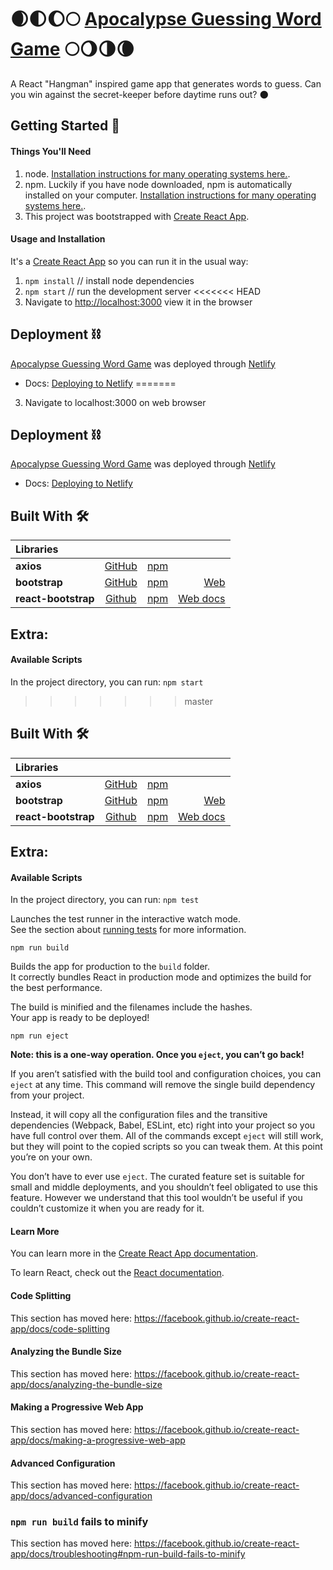 # 🌒🌓🌔🌕 [**Apocalypse Guessing Word Game**](https://apocalypsegame.netlify.com/) 🌕🌖🌗🌘
A React "Hangman" inspired game app that generates words to guess. Can you win against the secret-keeper before daytime runs out? 🌑

## Getting Started 📄

#### Things You'll Need
1. node. [Installation instructions for many operating systems here.](https://www.npmjs.com/get-npm).
2. npm. Luckily if you have node downloaded, npm is automatically installed on your computer. [Installation instructions for many operating systems here.](https://www.npmjs.com/get-npm).
3. This project was bootstrapped with [Create React App](https://github.com/facebook/create-react-app).

#### Usage and Installation
It's a [Create React App](https://github.com/facebook/create-react-app) so you can run it in the usual way:
1. `npm install` // install node dependencies
2. `npm start` // run the development server
<<<<<<< HEAD
3. Navigate to [http://localhost:3000](http://localhost:3000) view it in the browser

## Deployment ⛓
[Apocalypse Guessing Word Game](https://apocalypsegame.netlify.com/) was deployed through [Netlify](https://www.netlify.com/)
- Docs: [Deploying to Netlify](https://docs.netlify.com/site-deploys/create-deploys/#drag-and-drop)
=======
3. Navigate to localhost:3000 on web browser

## Deployment ⛓
[Apocalypse Guessing Word Game](https://apocalypsegame.netlify.com/) was deployed through [Netlify](https://www.netlify.com/)
- Docs: [Deploying to Netlify](https://docs.netlify.com/site-deploys/create-deploys/#drag-and-drop)

## Built With 🛠
|Libraries||||
|:--|:---:|:---:|---:|
|**axios**| [GitHub](https://github.com/axios/axios)| [npm](https://www.npmjs.com/package/axios)| |
|**bootstrap**| [GitHub](https://github.com/twbs/bootstrap) | [npm](https://www.npmjs.com/package/bootstrap) | [Web](https://getbootstrap.com/)|
|**react-bootstrap**| [Github](https://github.com/react-bootstrap/react-bootstrap) | [npm](https://www.npmjs.com/package/react-bootstrap) | [Web docs](https://react-bootstrap.github.io/)|

## Extra:
#### Available Scripts

In the project directory, you can run:
`npm start`
>>>>>>> master

## Built With 🛠
|Libraries||||
|:--|:---:|:---:|---:|
|**axios**| [GitHub](https://github.com/axios/axios)| [npm](https://www.npmjs.com/package/axios)| |
|**bootstrap**| [GitHub](https://github.com/twbs/bootstrap) | [npm](https://www.npmjs.com/package/bootstrap) | [Web](https://getbootstrap.com/)|
|**react-bootstrap**| [Github](https://github.com/react-bootstrap/react-bootstrap) | [npm](https://www.npmjs.com/package/react-bootstrap) | [Web docs](https://react-bootstrap.github.io/)|

## Extra:
#### Available Scripts

In the project directory, you can run:
`npm test`

Launches the test runner in the interactive watch mode.<br />
See the section about [running tests](https://facebook.github.io/create-react-app/docs/running-tests) for more information.

`npm run build`

Builds the app for production to the `build` folder.<br />
It correctly bundles React in production mode and optimizes the build for the best performance.

The build is minified and the filenames include the hashes.<br />
Your app is ready to be deployed!

`npm run eject`

**Note: this is a one-way operation. Once you `eject`, you can’t go back!**

If you aren’t satisfied with the build tool and configuration choices, you can `eject` at any time. This command will remove the single build dependency from your project.

Instead, it will copy all the configuration files and the transitive dependencies (Webpack, Babel, ESLint, etc) right into your project so you have full control over them. All of the commands except `eject` will still work, but they will point to the copied scripts so you can tweak them. At this point you’re on your own.

You don’t have to ever use `eject`. The curated feature set is suitable for small and middle deployments, and you shouldn’t feel obligated to use this feature. However we understand that this tool wouldn’t be useful if you couldn’t customize it when you are ready for it.

#### Learn More

You can learn more in the [Create React App documentation](https://facebook.github.io/create-react-app/docs/getting-started).

To learn React, check out the [React documentation](https://reactjs.org/).

#### Code Splitting

This section has moved here: https://facebook.github.io/create-react-app/docs/code-splitting

#### Analyzing the Bundle Size

This section has moved here: https://facebook.github.io/create-react-app/docs/analyzing-the-bundle-size

#### Making a Progressive Web App

This section has moved here: https://facebook.github.io/create-react-app/docs/making-a-progressive-web-app

#### Advanced Configuration

This section has moved here: https://facebook.github.io/create-react-app/docs/advanced-configuration

### `npm run build` fails to minify

This section has moved here: https://facebook.github.io/create-react-app/docs/troubleshooting#npm-run-build-fails-to-minify
